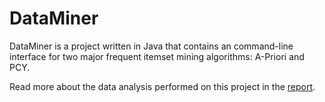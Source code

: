 # DataMiner
 DataMiner is a project written in Java that contains an command-line interface for two major frequent itemset mining algorithms: A-Priori and PCY.
 
 Read more about the data analysis performed on this project in the [report](https://github.com/joeghaname/DataMiner/blob/master/Report%20-%20Mining%20Frequent%20Itemsets.pdf "report").
